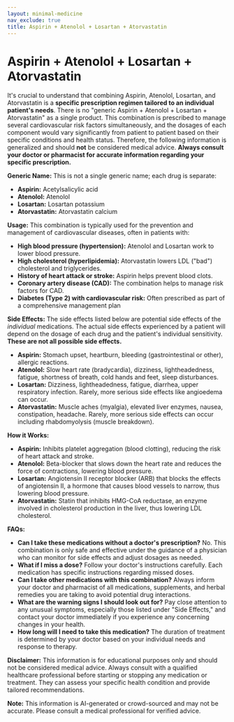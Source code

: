 ```yaml
---
layout: minimal-medicine
nav_exclude: true
title: Aspirin + Atenolol + Losartan + Atorvastatin
---
```


# Aspirin + Atenolol + Losartan + Atorvastatin

It's crucial to understand that combining Aspirin, Atenolol, Losartan, and Atorvastatin is a **specific prescription regimen tailored to an individual patient's needs**.  There is no "generic Aspirin + Atenolol + Losartan + Atorvastatin" as a single product.  This combination is prescribed to manage several cardiovascular risk factors simultaneously, and the dosages of each component would vary significantly from patient to patient based on their specific conditions and health status.  Therefore, the following information is generalized and should **not** be considered medical advice.  **Always consult your doctor or pharmacist for accurate information regarding your specific prescription.**

**Generic Name:**  This is not a single generic name; each drug is separate:

* **Aspirin:** Acetylsalicylic acid
* **Atenolol:** Atenolol
* **Losartan:** Losartan potassium
* **Atorvastatin:** Atorvastatin calcium


**Usage:** This combination is typically used for the prevention and management of cardiovascular diseases, often in patients with:

* **High blood pressure (hypertension):** Atenolol and Losartan work to lower blood pressure.
* **High cholesterol (hyperlipidemia):** Atorvastatin lowers LDL ("bad") cholesterol and triglycerides.
* **History of heart attack or stroke:** Aspirin helps prevent blood clots.
* **Coronary artery disease (CAD):**  The combination helps to manage risk factors for CAD.
* **Diabetes (Type 2) with cardiovascular risk:**  Often prescribed as part of a comprehensive management plan


**Side Effects:** The side effects listed below are potential side effects of the *individual* medications. The actual side effects experienced by a patient will depend on the dosage of each drug and the patient's individual sensitivity.  **These are not all possible side effects.**

* **Aspirin:** Stomach upset, heartburn, bleeding (gastrointestinal or other), allergic reactions.
* **Atenolol:** Slow heart rate (bradycardia), dizziness, lightheadedness, fatigue, shortness of breath, cold hands and feet, sleep disturbances.
* **Losartan:** Dizziness, lightheadedness, fatigue, diarrhea, upper respiratory infection.  Rarely, more serious side effects like angioedema can occur.
* **Atorvastatin:** Muscle aches (myalgia), elevated liver enzymes, nausea, constipation, headache.  Rarely, more serious side effects can occur including rhabdomyolysis (muscle breakdown).


**How it Works:**

* **Aspirin:** Inhibits platelet aggregation (blood clotting), reducing the risk of heart attack and stroke.
* **Atenolol:** Beta-blocker that slows down the heart rate and reduces the force of contractions, lowering blood pressure.
* **Losartan:** Angiotensin II receptor blocker (ARB) that blocks the effects of angiotensin II, a hormone that causes blood vessels to narrow, thus lowering blood pressure.
* **Atorvastatin:** Statin that inhibits HMG-CoA reductase, an enzyme involved in cholesterol production in the liver, thus lowering LDL cholesterol.


**FAQs:**

* **Can I take these medications without a doctor's prescription?** No. This combination is only safe and effective under the guidance of a physician who can monitor for side effects and adjust dosages as needed.
* **What if I miss a dose?**  Follow your doctor's instructions carefully.  Each medication has specific instructions regarding missed doses.
* **Can I take other medications with this combination?**  Always inform your doctor and pharmacist of all medications, supplements, and herbal remedies you are taking to avoid potential drug interactions.
* **What are the warning signs I should look out for?**  Pay close attention to any unusual symptoms, especially those listed under "Side Effects," and contact your doctor immediately if you experience any concerning changes in your health.
* **How long will I need to take this medication?**  The duration of treatment is determined by your doctor based on your individual needs and response to therapy.


**Disclaimer:** This information is for educational purposes only and should not be considered medical advice.  Always consult with a qualified healthcare professional before starting or stopping any medication or treatment.  They can assess your specific health condition and provide tailored recommendations.


**Note:** This information is AI-generated or crowd-sourced and may not be accurate. Please consult a medical professional for verified advice.